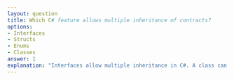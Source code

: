 ```yaml
---
layout: question
title: Which C# feature allows multiple inheritance of contracts?
options:
- Interfaces
- Structs
- Enums
- Classes
answer: 1
explanation: "Interfaces allow multiple inheritance in C#. A class can implement multiple interfaces, inheriting their contracts (method signatures) but not implementation, providing flexibility in design."
---
```

